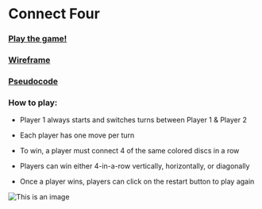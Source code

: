 # Connect Four
### [Play the game!](https://eclectic-torrone-49648b.netlify.app/)
### [Wireframe](https://whimsical.com/connect-four-6aFKyW3WMR46TNWLzs4zeL)
### [Pseudocode](https://docs.google.com/document/d/1fxy-XN8DAQftyQYO9HyK8wmRcEELcjvsvfvY1UzE87k/edit?usp=sharing)


### How to play:
*  Player 1 always starts and switches turns between Player 1 & Player 2

*  Each player has one move per turn

*  To win, a player must connect 4 of the same colored discs in a row

*  Players can win either 4-in-a-row vertically, horizontally, or diagonally

*  Once a player wins, players can click on the restart button to play again

![This is an image](https://i.imgur.com/MsyYZjq.png)


